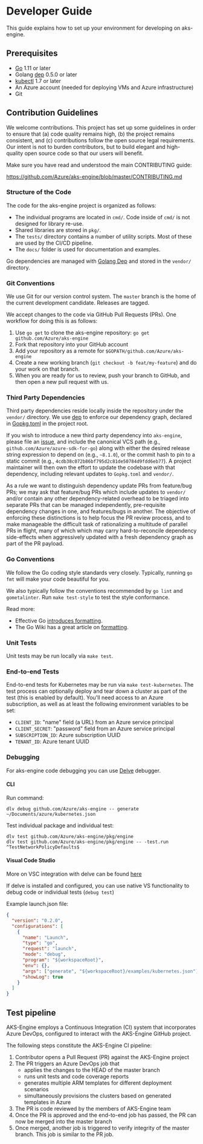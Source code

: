 # Developer Guide

This guide explains how to set up your environment for developing on
aks-engine.

## Prerequisites

- [Go](https://golang.org/dl) 1.11 or later
- Golang [dep](https://github.com/golang/dep) 0.5.0 or later
- [kubectl](https://kubernetes.io/docs/tasks/tools/install-kubectl/) 1.7 or later
- An Azure account (needed for deploying VMs and Azure infrastructure)
- Git

## Contribution Guidelines

We welcome contributions. This project has set up some guidelines in
order to ensure that (a) code quality remains high, (b) the project
remains consistent, and (c) contributions follow the open source legal
requirements. Our intent is not to burden contributors, but to build
elegant and high-quality open source code so that our users will benefit.

Make sure you have read and understood the main CONTRIBUTING guide:

https://github.com/Azure/aks-engine/blob/master/CONTRIBUTING.md

### Structure of the Code

The code for the aks-engine project is organized as follows:

- The individual programs are located in `cmd/`. Code inside of `cmd/`
  is not designed for library re-use.
- Shared libraries are stored in `pkg/`.
- The `tests/` directory contains a number of utility scripts. Most of these
  are used by the CI/CD pipeline.
- The `docs/` folder is used for documentation and examples.

Go dependencies are managed with
[Golang Dep](https://github.com/golang/dep) and stored in the
`vendor/` directory.

### Git Conventions

We use Git for our version control system. The `master` branch is the
home of the current development candidate. Releases are tagged.

We accept changes to the code via GitHub Pull Requests (PRs). One
workflow for doing this is as follows:

1. Use `go get` to clone the aks-engine repository: `go get github.com/Azure/aks-engine`
2. Fork that repository into your GitHub account
3. Add your repository as a remote for `$GOPATH/github.com/Azure/aks-engine`
4. Create a new working branch (`git checkout -b feat/my-feature`) and
   do your work on that branch.
5. When you are ready for us to review, push your branch to GitHub, and
   then open a new pull request with us.

### Third Party Dependencies

Third party dependencies reside locally inside the repository under the `vendor/` directory. We use [dep](https://github.com/golang/dep) to enforce our dependency graph, declared in [Gopkg.toml](https://github.com/Azure/aks-engine/blob/master/CONTRIBUTING.md) in the project root.

If you wish to introduce a new third party dependency into `aks-engine`, please file an [issue](https://github.com/Azure/aks-engine/issues), and include the canonical VCS path (e.g., `github.com/Azure/azure-sdk-for-go`) along with either the desired release string expression to depend on (e.g., `~8.1.0`), or the commit hash to pin to a static commit (e.g., `4cdb38c072b86bf795d2c81de50784d9fdd6eb77`). A project maintainer will then own the effort to update the codebase with that dependency, including relevant updates to `Gopkg.toml` and `vendor/`.

As a rule we want to distinguish dependency update PRs from feature/bug PRs; we may ask that feature/bug PRs which include updates to `vendor/` and/or contain any other dependency-related overhead to be triaged into separate PRs that can be managed independently, pre-requisite dependency changes in one, and features/bugs in another. The objective of enforcing these distinctions is to help focus the PR review process, and to make manageable the difficult task of rationalizing a multitude of parallel PRs in flight, many of which which may carry hard-to-reconcile dependency side-effects when aggressively updated with a fresh dependency graph as part of the PR payload.

### Go Conventions

We follow the Go coding style standards very closely. Typically, running
`go fmt` will make your code beautiful for you.

We also typically follow the conventions recommended by `go lint` and
`gometalinter`. Run `make test-style` to test the style conformance.

Read more:

- Effective Go [introduces formatting](https://golang.org/doc/effective_go.html#formatting).
- The Go Wiki has a great article on [formatting](https://github.com/golang/go/wiki/CodeReviewComments).

### Unit Tests

Unit tests may be run locally via `make test`.

### End-to-end Tests

End-to-end tests for Kubernetes may be run
via `make test-kubernetes`.  The test process can optionally
deploy and tear down a cluster as part of the test (this is enabled by default).
You'll need access to an Azure subscription, as well as at least the following
environment variables to be set:

* `CLIENT_ID`: "name" field (a URL) from an Azure service principal
* `CLIENT_SECRET`: "password" field from an Azure service principal
* `SUBSCRIPTION_ID`: Azure subscription UUID
* `TENANT_ID`: Azure tenant UUID

### Debugging

For aks-engine code debugging you can use [Delve](https://github.com/derekparker/delve) debugger.

#### CLI

Run command:
```
dlv debug github.com/Azure/aks-engine -- generate ~/Documents/azure/kubernetes.json
```

Test individual package and individual test:
```
dlv test github.com/Azure/aks-engine/pkg/engine
dlv test github.com/Azure/aks-engine/pkg/engine -- -test.run ^TestNetworkPolicyDefaults$
```

#### Visual Code Studio

More on VSC integration with delve can be found [here](https://github.com/Microsoft/vscode-go/wiki/Debugging-Go-code-using-VS-Code)

If delve is installed and configured, you can use native VS functionality to debug code or individual tests (`debug test`)

Example launch.json file:

```json
{
  "version": "0.2.0",
  "configurations": [
    {
      "name": "Launch",
      "type": "go",
      "request": "launch",
      "mode": "debug",
      "program": "${workspaceRoot}",
      "env": {},
      "args": ["generate", "${workspaceRoot}/examples/kubernetes.json"],
      "showLog": true
    }
  ]
}
```

## Test pipeline

AKS-Engine employs a Continuous Integration (CI) system that incorporates Azure DevOps, configured to interact with the AKS-Engine GitHub project.

The following steps constitute the AKS-Engine CI pipeline:

1. Contributor opens a Pull Request (PR) against the AKS-Engine project
1. The PR triggers an Azure DevOps job that
   + applies the changes to the HEAD of the master branch
   + runs unit tests and code coverage reports
   + generates multiple ARM templates for different deployment scenarios
   + simultaneously provisions the clusters based on generated templates in Azure
1. The PR is code reviewed by the members of AKS-Engine team
1. Once the PR is approved and the end-to-end job has passed, the PR can now be merged into the master branch
1. Once merged, another job is triggered to verify integrity of the master branch. This job is similar to the PR job.
